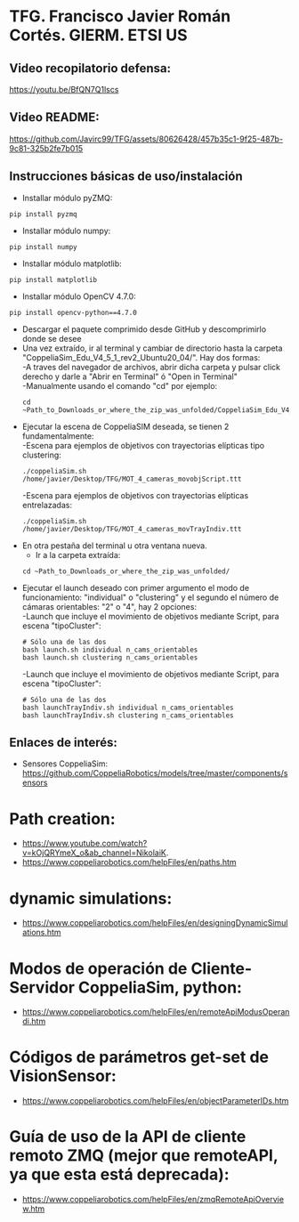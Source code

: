 # TFG. Francisco Javier Román Cortés. GIERM. ETSI US
## Video recopilatorio defensa:
https://youtu.be/BfQN7Q1lscs

## Video README:
https://github.com/Javirc99/TFG/assets/80626428/457b35c1-9f25-487b-9c81-325b2fe7b015

## Instrucciones básicas de uso/instalación
- Installar módulo pyZMQ:
````
pip install pyzmq
````
- Installar módulo numpy:
````
pip install numpy
````
- Installar módulo matplotlib:
````
pip install matplotlib
````
- Installar módulo OpenCV 4.7.0:
````
pip install opencv-python==4.7.0
````


- Descargar el paquete comprimido desde GitHub y descomprimirlo donde se desee
- Una vez extraído, ir al terminal y cambiar de directorio hasta la carpeta "CoppeliaSim_Edu_V4_5_1_rev2_Ubuntu20_04/". Hay dos formas: \
    -A traves del navegador de archivos, abrir dicha carpeta y pulsar click derecho y darle a "Abrir en Terminal" ó "Open in Terminal"  \
    -Manualmente usando el comando "cd" por ejemplo:
    ````
    cd ~Path_to_Downloads_or_where_the_zip_was_unfolded/CoppeliaSim_Edu_V4_5_1_rev2_Ubuntu20_04/
    ````
- Ejecutar la escena de CoppeliaSIM deseada, se tienen 2 fundamentalmente: \
    -Escena para ejemplos de objetivos con trayectorias elípticas tipo clustering:
    ````
    ./coppeliaSim.sh /home/javier/Desktop/TFG/MOT_4_cameras_movobjScript.ttt 
    ````
    -Escena para ejemplos de objetivos con trayectorias elípticas entrelazadas:
    ````
    ./coppeliaSim.sh /home/javier/Desktop/TFG/MOT_4_cameras_movTrayIndiv.ttt 
    ````
- En otra pestaña del terminal u otra ventana nueva.
    - Ir a la carpeta extraída:
    ````
    cd ~Path_to_Downloads_or_where_the_zip_was_unfolded/
    ````
- Ejecutar el launch deseado con primer argumento el modo de funcionamiento: "individual" o "clustering" y el segundo el número de cámaras orientables: "2" o "4", hay 2 opciones: \
    -Launch que incluye el movimiento de objetivos mediante Script, para escena "tipoCluster": 
    ````
    # Sólo una de las dos
    bash launch.sh individual n_cams_orientables
    bash launch.sh clustering n_cams_orientables 
    ````
    -Launch que incluye el movimiento de objetivos mediante Script, para escena "tipoCluster": 
    ````
    # Sólo una de las dos
    bash launchTrayIndiv.sh individual n_cams_orientables
    bash launchTrayIndiv.sh clustering n_cams_orientables 
    ````




## Enlaces de interés:
- Sensores CoppeliaSim: https://github.com/CoppeliaRobotics/models/tree/master/components/sensors
# Path creation:
- https://www.youtube.com/watch?v=kOjQRYmeX_o&ab_channel=NikolaiK.
- https://www.coppeliarobotics.com/helpFiles/en/paths.htm
# dynamic simulations: 
- https://www.coppeliarobotics.com/helpFiles/en/designingDynamicSimulations.htm
# Modos de operación de Cliente-Servidor CoppeliaSim, python:
- https://www.coppeliarobotics.com/helpFiles/en/remoteApiModusOperandi.htm
# Códigos de parámetros get-set de VisionSensor: 
- https://www.coppeliarobotics.com/helpFiles/en/objectParameterIDs.htm
# Guía de uso de la API de cliente remoto ZMQ (mejor que remoteAPI, ya que esta está deprecada):
- https://www.coppeliarobotics.com/helpFiles/en/zmqRemoteApiOverview.htm
